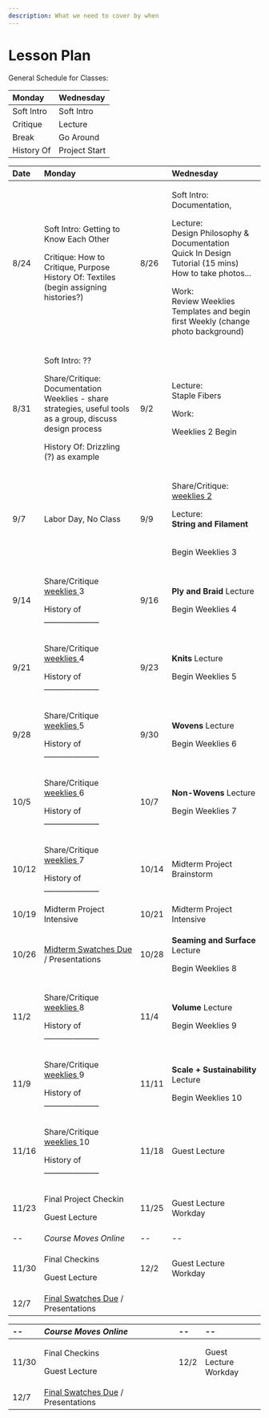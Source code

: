 ```yaml
---
description: What we need to cover by when
---
```


# Lesson Plan

General Schedule for Classes: 

| Monday | Wednesday |
| :--- | :--- |
| Soft Intro | Soft Intro |
| Critique  | Lecture |
| Break | Go Around |
| History Of | Project Start |



<table>
  <thead>
    <tr>
      <th style="text-align:left">Date</th>
      <th style="text-align:left">Monday</th>
      <th style="text-align:left"></th>
      <th style="text-align:left">Wednesday</th>
    </tr>
  </thead>
  <tbody>
    <tr>
      <td style="text-align:left">8/24</td>
      <td style="text-align:left">
        <p>Soft Intro: Getting to Know Each Other</p>
        <p>Critique: How to Critique, Purpose
          <br />History Of: Textiles (begin assigning histories?)</p>
      </td>
      <td style="text-align:left">8/26</td>
      <td style="text-align:left">
        <p>Soft Intro: Documentation,</p>
        <p>Lecture:
          <br />Design Philosophy &amp; Documentation
          <br />Quick In Design Tutorial (15 mins)
          <br />How to take photos...</p>
        <p>Work:
          <br />Review Weeklies Templates and begin first Weekly (change photo background)</p>
        <p></p>
      </td>
    </tr>
    <tr>
      <td style="text-align:left">8/31</td>
      <td style="text-align:left">
        <p>Soft Intro: ??</p>
        <p>Share/Critique:
          <br />Documentation Weeklies - share strategies, useful tools as a group, discuss
          design process</p>
        <p>History Of: Drizzling (?) as example</p>
      </td>
      <td style="text-align:left">9/2</td>
      <td style="text-align:left">
        <p>Lecture:
          <br />Staple Fibers</p>
        <p></p>
        <p>Work:</p>
        <p>Weeklies 2 Begin</p>
      </td>
    </tr>
    <tr>
      <td style="text-align:left">9/7</td>
      <td style="text-align:left">Labor Day, No Class</td>
      <td style="text-align:left">9/9</td>
      <td style="text-align:left">
        <p>Share/Critique:
          <br /> <a href="weeklies/2-fiber-exploration.md">weeklies 2</a>
        </p>
        <p>Lecture:
          <br /><b>String and Filament</b>
        </p>
        <p>
          <br />Begin Weeklies 3</p>
      </td>
    </tr>
    <tr>
      <td style="text-align:left">9/14</td>
      <td style="text-align:left">
        <p>Share/Critique <a href="weeklies/2-fiber-exploration.md">weeklies </a>3</p>
        <p>History of _______________</p>
      </td>
      <td style="text-align:left">9/16</td>
      <td style="text-align:left">
        <p><b>Ply and Braid</b> Lecture</p>
        <p>Begin Weeklies 4</p>
      </td>
    </tr>
    <tr>
      <td style="text-align:left">9/21</td>
      <td style="text-align:left">
        <p>Share/Critique <a href="weeklies/2-fiber-exploration.md">weeklies </a>4</p>
        <p>History of _______________</p>
      </td>
      <td style="text-align:left">9/23</td>
      <td style="text-align:left">
        <p><b>Knits</b> Lecture</p>
        <p>Begin Weeklies 5</p>
      </td>
    </tr>
    <tr>
      <td style="text-align:left">9/28</td>
      <td style="text-align:left">
        <p>Share/Critique <a href="weeklies/2-fiber-exploration.md">weeklies </a>5</p>
        <p>History of _______________</p>
      </td>
      <td style="text-align:left">9/30</td>
      <td style="text-align:left">
        <p><b>Wovens</b> Lecture</p>
        <p>Begin Weeklies 6</p>
      </td>
    </tr>
    <tr>
      <td style="text-align:left">10/5</td>
      <td style="text-align:left">
        <p>Share/Critique <a href="weeklies/2-fiber-exploration.md">weeklies </a>6</p>
        <p>History of _______________</p>
      </td>
      <td style="text-align:left">10/7</td>
      <td style="text-align:left">
        <p><b>Non-Wovens</b> Lecture</p>
        <p>Begin Weeklies 7</p>
      </td>
    </tr>
    <tr>
      <td style="text-align:left">10/12</td>
      <td style="text-align:left">
        <p>Share/Critique <a href="weeklies/2-fiber-exploration.md">weeklies </a>7</p>
        <p>History of _______________</p>
      </td>
      <td style="text-align:left">10/14</td>
      <td style="text-align:left">Midterm Project Brainstorm</td>
    </tr>
    <tr>
      <td style="text-align:left">10/19</td>
      <td style="text-align:left">Midterm Project Intensive</td>
      <td style="text-align:left">10/21</td>
      <td style="text-align:left">Midterm Project Intensive</td>
    </tr>
    <tr>
      <td style="text-align:left">10/26</td>
      <td style="text-align:left"><a href="project/midterm-project-follow-the-materials.md">Midterm Swatches Due</a> /
        Presentations</td>
      <td style="text-align:left">10/28</td>
      <td style="text-align:left">
        <p><b>Seaming and Surface</b> Lecture</p>
        <p>Begin Weeklies 8</p>
      </td>
    </tr>
    <tr>
      <td style="text-align:left">11/2</td>
      <td style="text-align:left">
        <p>Share/Critique <a href="weeklies/2-fiber-exploration.md">weeklies </a>8</p>
        <p>History of _______________</p>
      </td>
      <td style="text-align:left">11/4</td>
      <td style="text-align:left">
        <p><b>Volume</b> Lecture</p>
        <p>Begin Weeklies 9</p>
      </td>
    </tr>
    <tr>
      <td style="text-align:left">11/9</td>
      <td style="text-align:left">
        <p>Share/Critique <a href="weeklies/2-fiber-exploration.md">weeklies </a>9</p>
        <p>History of _______________</p>
      </td>
      <td style="text-align:left">11/11</td>
      <td style="text-align:left">
        <p><b>Scale + Sustainability</b> Lecture</p>
        <p>Begin Weeklies 10</p>
      </td>
    </tr>
    <tr>
      <td style="text-align:left">11/16</td>
      <td style="text-align:left">
        <p>Share/Critique <a href="weeklies/2-fiber-exploration.md">weeklies </a>10</p>
        <p>History of _______________</p>
      </td>
      <td style="text-align:left">11/18</td>
      <td style="text-align:left">Guest Lecture</td>
    </tr>
    <tr>
      <td style="text-align:left">11/23</td>
      <td style="text-align:left">
        <p>Final Project Checkin</p>
        <p>Guest Lecture</p>
      </td>
      <td style="text-align:left">11/25</td>
      <td style="text-align:left">Guest Lecture
        <br />Workday</td>
    </tr>
    <tr>
      <td style="text-align:left">--</td>
      <td style="text-align:left"><em>Course Moves Online</em>
      </td>
      <td style="text-align:left">--</td>
      <td style="text-align:left">--</td>
    </tr>
    <tr>
      <td style="text-align:left">11/30</td>
      <td style="text-align:left">
        <p>Final Checkins</p>
        <p>Guest Lecture</p>
      </td>
      <td style="text-align:left">12/2</td>
      <td style="text-align:left">Guest Lecture
        <br />Workday</td>
    </tr>
    <tr>
      <td style="text-align:left">12/7</td>
      <td style="text-align:left"><a href="project/final-project-adapt-to-application.md">Final Swatches Due</a> /
        Presentations</td>
      <td style="text-align:left"></td>
      <td style="text-align:left"></td>
    </tr>
  </tbody>
</table>



<table>
  <thead>
    <tr>
      <th style="text-align:left">--</th>
      <th style="text-align:left"><em>Course Moves Online</em>
      </th>
      <th style="text-align:left">--</th>
      <th style="text-align:left">--</th>
    </tr>
  </thead>
  <tbody>
    <tr>
      <td style="text-align:left">11/30</td>
      <td style="text-align:left">
        <p>Final Checkins</p>
        <p>Guest Lecture</p>
      </td>
      <td style="text-align:left">12/2</td>
      <td style="text-align:left">Guest Lecture
        <br />Workday</td>
    </tr>
    <tr>
      <td style="text-align:left">12/7</td>
      <td style="text-align:left"><a href="project/final-project-adapt-to-application.md">Final Swatches Due</a> /
        Presentations</td>
      <td style="text-align:left"></td>
      <td style="text-align:left"></td>
    </tr>
  </tbody>
</table>


